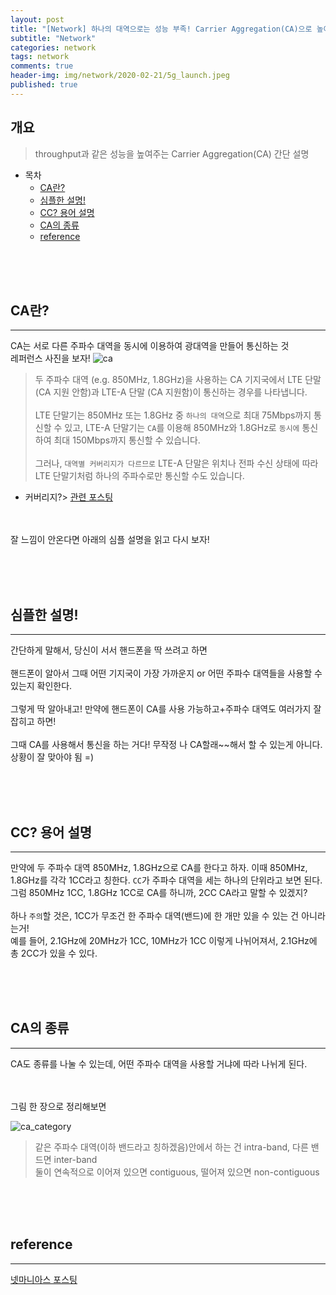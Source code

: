 ```yaml
---  
layout: post  
title: "[Network] 하나의 대역으로는 성능 부족! Carrier Aggregation(CA)으로 높이기 간단 설명"  
subtitle: "Network"  
categories: network  
tags: network
comments: true  
header-img: img/network/2020-02-21/5g_launch.jpeg
published: true
---  
```

  
## 개요  
> throughput과 같은 성능을 높여주는 Carrier Aggregation(CA) 간단 설명
  
- 목차  
   - [CA란?](#ca란)
   - [심플한 설명!](#심플한-설명)
   - [CC? 용어 설명](#cc-용어-설명)
   - [CA의 종류](#ca의-종류)
   - [reference](#reference)

  
<br><br><br>

## CA란?
---  
CA는 서로 다른 주파수 대역을 동시에 이용하여 광대역을 만들어 통신하는 것<br>
레퍼런스 사진을 보자!
![ca]()
>두 주파수 대역 (e.g. 850MHz, 1.8GHz)을 사용하는 CA 기지국에서 LTE 단말 (CA 지원 안함)과 LTE-A 단말 (CA 지원함)이 통신하는 경우를 나타냅니다.<br><br>
LTE 단말기는 850MHz 또는 1.8GHz 중 `하나의 대역`으로 최대 75Mbps까지 통신할 수 있고, LTE-A 단말기는 `CA`를 이용해 850MHz와 1.8GHz로 `동시에` 통신하여 최대 150Mbps까지 통신할 수 있습니다.<br><br>
그러나, `대역별 커버리지가 다르므로` LTE-A 단말은 위치나 전파 수신 상태에 따라 LTE 단말기처럼 하나의 주파수로만 통신할 수도 있습니다.<br>
* 커버리지?> [관련 포스팅](https://dokylee54.github.io/network/2020/02/21/network-frequency/)

<br><br>
잘 느낌이 안온다면 아래의 심플 설명을 읽고 다시 보자!

<br><br><br>



## 심플한 설명!
---  
간단하게 말해서, 당신이 서서 핸드폰을 딱 쓰려고 하면<br><br>
핸드폰이 알아서 그때 어떤 기지국이 가장 가까운지 or 어떤 주파수 대역들을 사용할 수 있는지 확인한다.<br><br>
그렇게 딱 알아내고! 만약에 핸드폰이 CA를 사용 가능하고+주파수 대역도 여러가지 잘 잡히고 하면!<br><br>
그때 CA를 사용해서 통신을 하는 거다! 무작정 나 CA할래~~해서 할 수 있는게 아니다. 상황이 잘 맞아야 됨 =)


<br><br><br>

## CC? 용어 설명
---
만약에 두 주파수 대역 850MHz, 1.8GHz으로 CA를 한다고 하자. 이때 850MHz, 1.8GHz를 각각 1CC라고 칭한다. `CC`가 주파수 대역을 세는 하나의 단위라고 보면 된다. 그럼 850MHz 1CC, 1.8GHz 1CC로 CA를 하니까, 2CC CA라고 말할 수 있겠지?
<br><br>
하나 `주의`할 것은, 1CC가 무조건 한 주파수 대역(밴드)에 한 개만 있을 수 있는 건 아니라는거!<br> 
예를 들어, 2.1GHz에 20MHz가 1CC, 10MHz가 1CC 이렇게 나뉘어져서, 2.1GHz에 총 2CC가 있을 수 있다.


<br><br><br>


## CA의 종류
---
CA도 종류를 나눌 수 있는데, 어떤 주파수 대역을 사용할 거냐에 따라 나뉘게 된다.

<br><br>
그림 한 장으로 정리해보면

![ca_category]()

> 같은 주파수 대역(이하 밴드라고 칭하겠음)안에서 하는 건 intra-band, 다른 밴드면 inter-band<br>
둘이 연속적으로 이어져 있으면 contiguous, 떨어져 있으면 non-contiguous<br>



<br><br><br>


## reference
---  
[넷마니아스 포스팅](https://www.netmanias.com/ko/post/blog/5761/carrier-aggregation-lte-lte-a/mwc-2013-technology-analysis-part-2-lte-advanced-carrier-aggregation)


<br><br><br>



